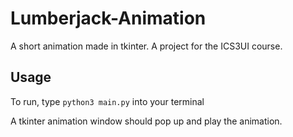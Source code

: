 # Lumberjack-Animation
A short animation made in tkinter. A project for the ICS3UI course.

## Usage
To run, type `python3 main.py` into your terminal

A tkinter animation window should pop up and play the animation.
